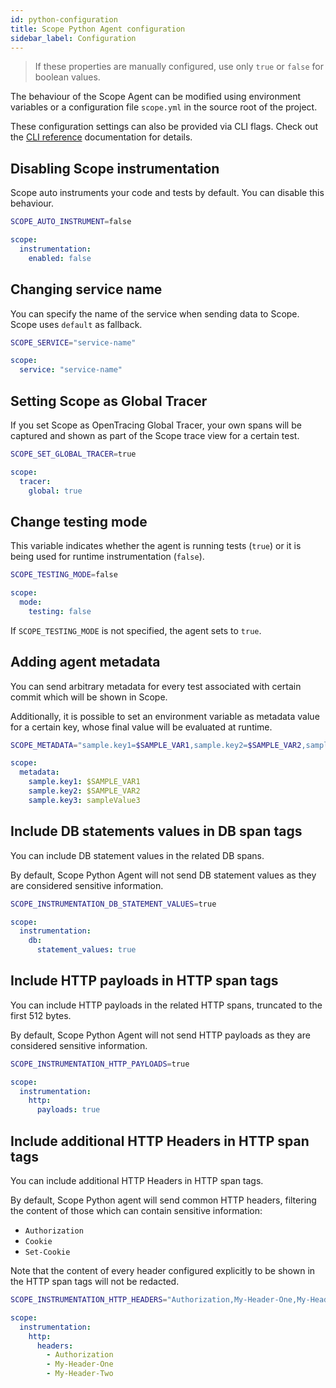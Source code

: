 ```yaml
---
id: python-configuration
title: Scope Python Agent configuration
sidebar_label: Configuration
---
```


> If these properties are manually configured, use only `true` or `false` for boolean values.

The behaviour of the Scope Agent can be modified using environment variables or a configuration file `scope.yml` in the source root of the project.

These configuration settings can also be provided via CLI flags. Check out the
[CLI reference](https://scope-python-agent.readthedocs.io/en/latest/cli.html) documentation for details.

## Disabling Scope instrumentation

Scope auto instruments your code and tests by default. You can disable this behaviour.

<!--DOCUSAURUS_CODE_TABS-->
<!--Environment Variable-->

```sh
SCOPE_AUTO_INSTRUMENT=false
```

<!--YAML Configuration File-->

```yaml
scope:
  instrumentation:
    enabled: false
```

<!--END_DOCUSAURUS_CODE_TABS-->

## Changing service name

You can specify the name of the service when sending data to Scope. Scope uses `default` as fallback.

<!--DOCUSAURUS_CODE_TABS-->
<!--Environment Variable-->

```sh
SCOPE_SERVICE="service-name"
```

<!--YAML Configuration File-->

```yaml
scope:
  service: "service-name"
```

<!--END_DOCUSAURUS_CODE_TABS-->

## Setting Scope as Global Tracer

If you set Scope as OpenTracing Global Tracer, your own spans will be captured and shown as part of the Scope trace view for a certain test.

<!--DOCUSAURUS_CODE_TABS-->
<!--Environment Variable-->

```sh
SCOPE_SET_GLOBAL_TRACER=true
```

<!--YAML Configuration File-->

```yaml
scope:
  tracer:
    global: true
```

<!--END_DOCUSAURUS_CODE_TABS-->

## Change testing mode

This variable indicates whether the agent is running tests (`true`) or it is being used for runtime instrumentation (`false`).

<!--DOCUSAURUS_CODE_TABS-->
<!--Environment Variable-->

```sh
SCOPE_TESTING_MODE=false
```

<!--YAML Configuration File-->

```yaml
scope:
  mode:
    testing: false
```

<!--END_DOCUSAURUS_CODE_TABS-->

If `SCOPE_TESTING_MODE` is not specified, the agent sets to `true`.

## Adding agent metadata

You can send arbitrary metadata for every test associated with certain commit which will be shown in Scope.

Additionally, it is possible to set an environment variable as metadata value for a certain key, whose final value will be evaluated at runtime.

<!--DOCUSAURUS_CODE_TABS-->
<!--Environment Variable-->

```sh
SCOPE_METADATA="sample.key1=$SAMPLE_VAR1,sample.key2=$SAMPLE_VAR2,sample.key3=sampleValue3"
```

<!--YAML Configuration File-->

```yaml
scope:
  metadata:
    sample.key1: $SAMPLE_VAR1
    sample.key2: $SAMPLE_VAR2
    sample.key3: sampleValue3
```

<!--END_DOCUSAURUS_CODE_TABS-->

## Include DB statements values in DB span tags

You can include DB statement values in the related DB spans.

By default, Scope Python Agent will not send DB statement values as they are considered sensitive information.

<!--DOCUSAURUS_CODE_TABS-->
<!--Environment Variable-->

```sh
SCOPE_INSTRUMENTATION_DB_STATEMENT_VALUES=true
```

<!--YAML Configuration File-->

```yaml
scope:
  instrumentation:
    db:
      statement_values: true
```

<!--END_DOCUSAURUS_CODE_TABS-->

## Include HTTP payloads in HTTP span tags

You can include HTTP payloads in the related HTTP spans, truncated to the first 512 bytes.

By default, Scope Python Agent will not send HTTP payloads as they are considered sensitive information.

<!--DOCUSAURUS_CODE_TABS-->
<!--Environment Variable-->

```sh
SCOPE_INSTRUMENTATION_HTTP_PAYLOADS=true
```

<!--YAML Configuration File-->

```yaml
scope:
  instrumentation:
    http:
      payloads: true
```

<!--END_DOCUSAURUS_CODE_TABS-->

## Include additional HTTP Headers in HTTP span tags

You can include additional HTTP Headers in HTTP span tags.

By default, Scope Python agent will send common HTTP headers, filtering the content of those which can contain sensitive information:

- `Authorization`
- `Cookie`
- `Set-Cookie`

Note that the content of every header configured explicitly to be shown in the HTTP span tags will not be redacted.

<!--DOCUSAURUS_CODE_TABS-->
<!--Environment Variable-->

```sh
SCOPE_INSTRUMENTATION_HTTP_HEADERS="Authorization,My-Header-One,My-Header-Two"
```

<!--YAML Configuration File-->

```yaml
scope:
  instrumentation:
    http:
      headers:
        - Authorization
        - My-Header-One
        - My-Header-Two
```

<!--END_DOCUSAURUS_CODE_TABS-->
